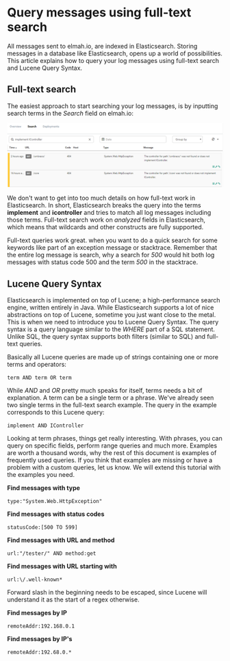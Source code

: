 # Query messages using full-text search
All messages sent to elmah.io, are indexed in Elasticsearch. Storing messages in a database like Elasticsearch, opens up a world of possibilities. This article explains how to query your log messages using full-text search and Lucene Query Syntax.

## Full-text search
The easiest approach to start searching your log messages, is by inputting search terms in the _Search_ field on elmah.io:

![Full-text query](images/full-text-search.png)

We don't want to get into too much details on how full-text work in Elasticsearch. In short, Elasticsearch breaks the query into the terms **implement** and **icontroller** and tries to match all log messages including those terms. Full-text search work on _analyzed_ fields in Elasticsearch, which means that wildcards and other constructs are fully supported.

Full-text queries work great. when you want to do a quick search for some keywords like part of an exception message or stacktrace. Remember that the entire log message is search, why a search for _500_ would hit both log messages with status code 500 and the term _500_ in the stacktrace.

## Lucene Query Syntax

Elasticsearch is implemented on top of Lucene; a high-performance search engine, written entirely in Java. While Elasticsearch supports a lot of nice abstractions on top of Lucene, sometime you just want close to the metal. This is when we need to introduce you to Lucene Query Syntax. The query syntax is a query language similar to the _WHERE_ part of a SQL statement. Unlike SQL, the query syntax supports both filters (similar to SQL) and full-text queries.

Basically all Lucene queries are made up of strings containing one or more terms and operators:

```
term AND term OR term
```

While _AND_ and _OR_ pretty much speaks for itself, terms needs a bit of explanation. A term can be a single term or a phrase. We've already seen two single terms in the full-text search example. The query in the example corresponds to this Lucene query:

```
implement AND IController
```

Looking at term phrases, things get really interesting. With phrases, you can query on specific fields, perform range queries and much more. Examples are worth a thousand words, why the rest of this document is examples of frequently used queries. If you think that examples are missing or have a problem with a custom queries, let us know. We will extend this tutorial with the examples you need.

**Find messages with type**

```
type:"System.Web.HttpException"
```

**Find messages with status codes**

```
statusCode:[500 TO 599]
```

**Find messages with URL and method**

```
url:"/tester/" AND method:get
```

**Find messages with URL starting with**

```
url:\/.well-known*
```

Forward slash in the beginning needs to be escaped, since Lucene will understand it as the start of a regex otherwise.

**Find messages by IP**

```
remoteAddr:192.168.0.1
```

**Find messages by IP's**

```
remoteAddr:192.68.0.*
```